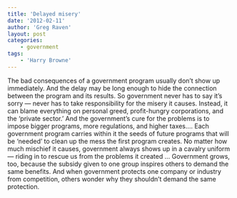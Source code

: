 ```yaml
---
title: 'Delayed misery'
date: '2012-02-11'
author: 'Greg Raven'
layout: post
categories:
    - government
tags:
    - 'Harry Browne'
---
```


The bad consequences of a government program usually don’t show up immediately. And the delay may be long enough to hide the connection between the program and its results. So government never has to say it’s sorry — never has to take responsibility for the misery it causes. Instead, it can blame everything on personal greed, profit-hungry corporations, and the ‘private sector.’ And the government’s cure for the problems is to impose bigger programs, more regulations, and higher taxes.… Each government program carries within it the seeds of future programs that will be ‘needed’ to clean up the mess the first program creates. No matter how much mischief it causes, government always shows up in a cavalry uniform — riding in to rescue us from the problems it created … Government grows, too, because the subsidy given to one group inspires others to demand the same benefits. And when government protects one company or industry from competition, others wonder why they shouldn’t demand the same protection.